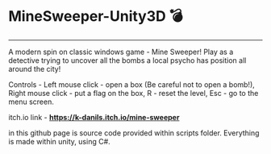 # MineSweeper-Unity3D 💣

_____________________________

A modern spin on classic windows game - Mine Sweeper! 
Play as a detective trying to uncover all the bombs a local psycho has position all around the city!

Controls - Left mouse click - open a box (Be careful not to open a bomb!), Right mouse click - put a flag on the box, R - reset the level, Esc - go to the menu screen.

itch.io link - <b>https://k-danils.itch.io/mine-sweeper</b>

in this github page is source code provided within scripts folder. Everything is made within unity, using C#.
